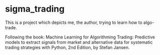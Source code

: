 # sigma_trading
This is a project which depicts me, the author, trying to learn how to algo-trade.

Following the book: Machine Learning for Algorithming Trading: Predictive models to extract signals from market and alternative data for systematic trading strategies with Python, 2nd Edition, by Stefan Jansen.
